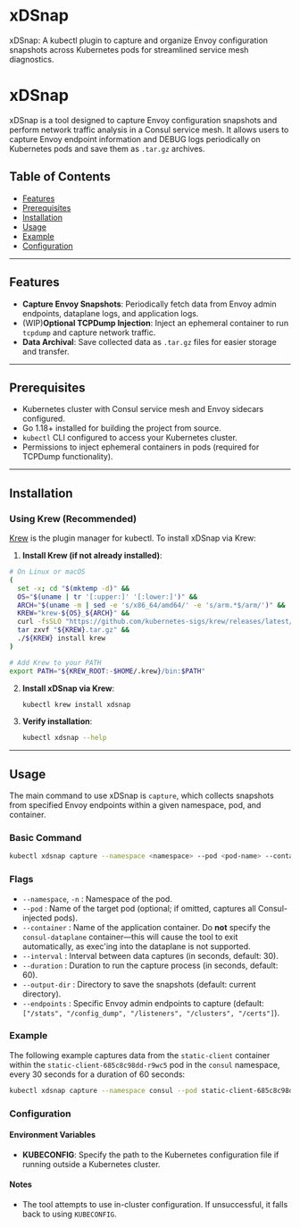 # xDSnap
xDSnap: A kubectl plugin to capture and organize Envoy configuration snapshots across Kubernetes pods for streamlined service mesh diagnostics.

# xDSnap

xDSnap is a tool designed to capture Envoy configuration snapshots and perform network traffic analysis in a Consul service mesh. It allows users to capture Envoy endpoint information and DEBUG logs periodically on Kubernetes pods and save them as `.tar.gz` archives. 

## Table of Contents

- [Features](#features)
- [Prerequisites](#prerequisites)
- [Installation](#installation)
- [Usage](#usage)
- [Example](#example)
- [Configuration](#configuration)

---

## Features

- **Capture Envoy Snapshots**: Periodically fetch data from Envoy admin endpoints, dataplane logs, and application logs.
- (WIP)**Optional TCPDump Injection**: Inject an ephemeral container to run `tcpdump` and capture network traffic. 
- **Data Archival**: Save collected data as `.tar.gz` files for easier storage and transfer.

---

## Prerequisites

- Kubernetes cluster with Consul service mesh and Envoy sidecars configured.
- Go 1.18+ installed for building the project from source.
- `kubectl` CLI configured to access your Kubernetes cluster.
- Permissions to inject ephemeral containers in pods (required for TCPDump functionality).

---

## Installation
### Using Krew (Recommended)

[Krew](https://krew.sigs.k8s.io/) is the plugin manager for kubectl. To install xDSnap via Krew:


1. **Install Krew (if not already installed)**:

```bash
# On Linux or macOS
(
  set -x; cd "$(mktemp -d)" &&
  OS="$(uname | tr '[:upper:]' '[:lower:]')" &&
  ARCH="$(uname -m | sed -e 's/x86_64/amd64/' -e 's/arm.*$/arm/')" &&
  KREW="krew-${OS}_${ARCH}" &&
  curl -fsSLO "https://github.com/kubernetes-sigs/krew/releases/latest/download/${KREW}.tar.gz" &&
  tar zxvf "${KREW}.tar.gz" &&
  ./${KREW} install krew
)

# Add Krew to your PATH
export PATH="${KREW_ROOT:-$HOME/.krew}/bin:$PATH"
```

2. **Install xDSnap via Krew**:
    ```bash
   kubectl krew install xdsnap
    ```

3. **Verify installation**:
    ```bash
   kubectl xdsnap --help
    ```


---

## Usage

The main command to use xDSnap is `capture`, which collects snapshots from specified Envoy endpoints within a given namespace, pod, and container.

### Basic Command
```bash
kubectl xdsnap capture --namespace <namespace> --pod <pod-name> --container <container-name>
```

### Flags

- `--namespace`, `-n` : Namespace of the pod.
- `--pod` : Name of the target pod (optional; if omitted, captures all Consul-injected pods).
- `--container` : Name of the application container.
  Do **not** specify the `consul-dataplane` container—this will cause the tool to exit automatically, as exec'ing into the dataplane is not supported.
- `--interval` : Interval between data captures (in seconds, default: 30).
- `--duration` : Duration to run the capture process (in seconds, default: 60).
- `--output-dir` : Directory to save the snapshots (default: current directory).
- `--endpoints` : Specific Envoy admin endpoints to capture (default: `["/stats", "/config_dump", "/listeners", "/clusters", "/certs"]`).

### Example

The following example captures data from the `static-client` container within the `static-client-685c8c98dd-r9wc5` pod in the `consul` namespace, every 30 seconds for a duration of 60 seconds:

```bash
kubectl xdsnap capture --namespace consul --pod static-client-685c8c98dd-r9wc5 --container static-client --interval 30 --duration 60
```


### Configuration

#### Environment Variables
- **KUBECONFIG**: Specify the path to the Kubernetes configuration file if running outside a Kubernetes cluster.

#### Notes
- The tool attempts to use in-cluster configuration. If unsuccessful, it falls back to using `KUBECONFIG`.
